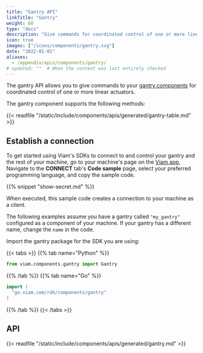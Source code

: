 ```yaml
---
title: "Gantry API"
linkTitle: "Gantry"
weight: 60
type: "docs"
description: "Give commands for coordinated control of one or more linear actuators."
icon: true
images: ["/icons/components/gantry.svg"]
date: "2022-01-01"
aliases:
  - /appendix/apis/components/gantry/
# updated: ""  # When the content was last entirely checked
---
```


The gantry API allows you to give commands to your [gantry components](/operate/reference/components/gantry/) for coordinated control of one or more linear actuators.

The gantry component supports the following methods:

{{< readfile "/static/include/components/apis/generated/gantry-table.md" >}}

## Establish a connection

To get started using Viam's SDKs to connect to and control your gantry and the rest of your machine, go to your machine's page on the [Viam app](https://app.viam.com),
Navigate to the **CONNECT** tab's **Code sample** page, select your preferred programming language, and copy the sample code.

{{% snippet "show-secret.md" %}}

When executed, this sample code creates a connection to your machine as a client.

The following examples assume you have a gantry called `"my_gantry"` configured as a component of your machine.
If your gantry has a different name, change the `name` in the code.

Import the gantry package for the SDK you are using:

{{< tabs >}}
{{% tab name="Python" %}}

```python
from viam.components.gantry import Gantry
```

{{% /tab %}}
{{% tab name="Go" %}}

```go
import (
  "go.viam.com/rdk/components/gantry"
)
```

{{% /tab %}}
{{< /tabs >}}

## API

{{< readfile "/static/include/components/apis/generated/gantry.md" >}}
